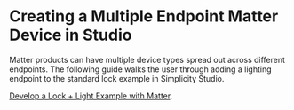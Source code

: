 # Creating a Multiple Endpoint Matter Device in Studio

Matter products can have multiple device types spread out across different endpoints. The following guide walks the user through adding a lighting endpoint to the standard lock example in Simplicity Studio.

[Develop a Lock + Light Example with Matter](https://github.com/SiliconLabs/matter_applications/blob/master/matter_thread_ww2023_mat-204_lock_light_mad/README.md).